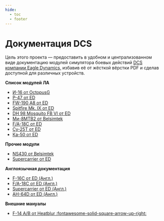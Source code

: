 ```yaml
---
hide:
  - toc
  - footer
---
```


# Документация DCS

Цель этого проекта — предоставить в удобном и централизованном виде документацию модулей симулятора боевых действий <a href="https://www.digitalcombatsimulator.com" target="_blank">DCS компании Eagle Dynamics,</a> избавив её от жёсткой вёрстки PDF и сделав доступной для различных устройств.


**Список модулей ЛА**

- [И-16 от OctopusG](i16/index.md)        
- [P-47 от ED](p-47/index.md)        
- [FW-190 A8 от ED](fw190a8/index.md)
- [Spitfire Mk. IX от ED](spitfire-ix/index.md)
- [DH 98 Mosquito FB VI от ED](mosquito/index.md)
- [Ми-8МТВ2 от Belsimtek](mi8/index.md)
- [F/A-18C от ED](fa18c/index.md)    
- [Су-25Т от ED](su25t/index.md)
- [Ка-50 от ED](ka50/index.md)

**Прочие модули**

- [NS430 от Belsimtek](ns430/index.md)
- [Supercarrier от ED](sc/index.md)     

**Англоязычная документация**

- [F-16C от ED (Англ.)](../en/f16/)
- [F/A-18C от ED (Англ.)](../en/fa18c/)
- [Supercarrier от ED (Англ.)](../en/sc/)
- [AH-64D от ED (Англ.)](../en/ah64d/)

**Внешние мануалы**

- <a href=https://www.heatblur.se/F-14Manual/index.html target=_blank>F-14 A/B от Heatblur :fontawesome-solid-square-arrow-up-right:</a>

